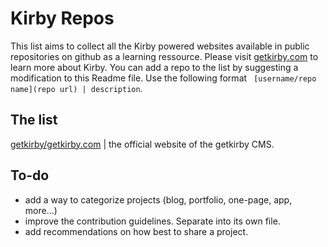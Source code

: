 # Kirby Repos
This list aims to collect all the Kirby powered websites available in public repositories on github as a learning ressource. Please visit [getkirby.com](http://getkirby.com) to learn more about Kirby. You can add a repo to the list by suggesting a modification to this Readme file. Use the following format ` [username/repo name](repo url) | description`. 

## The list
[getkirby/getkirby.com](https://github.com/getkirby/getkirby.com) | the official website of the getkirby CMS. 


## To-do 
- add a way to categorize projects (blog, portfolio, one-page, app, more...) 
- improve the contribution guidelines. Separate into its own file. 
- add recommendations on how best to share a project. 
